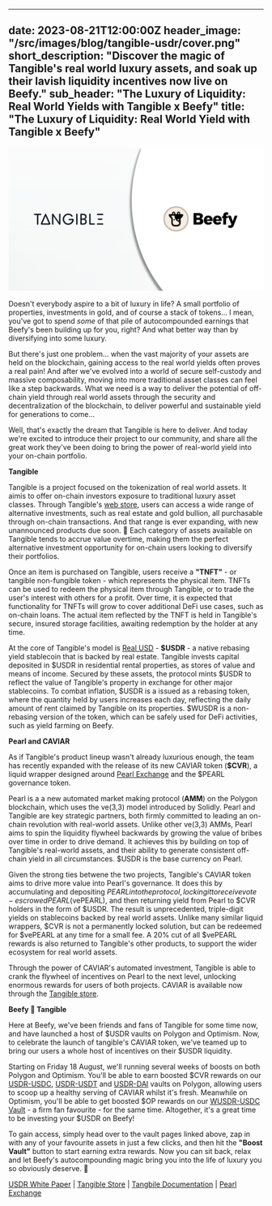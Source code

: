 
---
date: 2023-08-21T12:00:00Z
header_image: "/src/images/blog/tangible-usdr/cover.png"
short_description: "Discover the magic of Tangible's real world luxury assets, and soak up their lavish liquidity incentives now live on Beefy."
sub_header: "The Luxury of Liquidity: Real World Yields with Tangible x Beefy"
title: "The Luxury of Liquidity: Real World Yield with Tangible x Beefy"
---

![](/src/images/blog/tangible-usdr/cover.png)

Doesn't everybody aspire to a bit of luxury in life? A small portfolio of properties, investments in gold, and of course a stack of tokens... I mean, you've got to spend *some* of that pile of autocompounded earnings that Beefy's been building up for you, right? And what better way than by diversifying into some luxury.

But there's just one problem... when the vast majority of your assets are held on the blockchain, gaining access to the real world yields often proves a real pain! And after we've evolved into a world of secure self-custody and massive composability, moving into more traditional asset classes can feel like a step backwards. What we need is a way to deliver the potential of off-chain yield through real world assets through the security and decentralization of the blockchain, to deliver powerful and sustainable yield for generations to come...

Well, that's exactly the dream that Tangible is here to deliver. And today we're excited to introduce their project to our community, and share all the great work they've been doing to bring the power of real-world yield into your on-chain portfolio. 

**Tangible**

Tangible is a project focused on the tokenization of real world assets. It aimis to offer on-chain investors exposure to traditional luxury asset classes. Through Tangible's [web store](https://www.tangible.store/explore?), users can access a wide range of alternative investments, such as real estate and gold bullion, all purchasable through on-chain transactions. And that range is ever expanding, with new unannounced products due soon. 👀 Each category of assets available on Tangible tends to accrue value overtime, making them the perfect alternative investment opportunity for on-chain users looking to diversify their portfolios.

Once an item is purchased on Tangible, users receive a **"TNFT"** - or tangible non-fungible token - which represents the physical item. TNFTs can be used to redeem the physical item through Tangible, or to trade the user's interest with others for a profit. Over time, it is expected that functionality for TNFTs will grow to cover additional DeFi use cases, such as on-chain loans. The actual item reflected by the TNFT is held in Tangible's secure, insured storage facilities, awaiting redemption by the holder at any time.

At the core of Tangible's model is [Real USD](https://2424721250-files.gitbook.io/~/files/v0/b/gitbook-x-prod.appspot.com/o/spaces%2Fs3Wb3QaMBqltgcDPRi6m%2Fuploads%2FOVB16vaMQ6jGRZ2zRXjh%2FReal%20USD%20Whitepaper%20v2.1.pdf?alt=media&token=6dee2caf-0f84-43d2-b007-79aeb5b1910e) - **$USDR** - a native rebasing yield stablecoin that is backed by real estate. Tangible invests capital deposited in $USDR in residential rental properties, as stores of value and means of income. Secured by these assets, the protocol mints $USDR to reflect the value of Tangible's property in exchange for other major stablecoins. To combat inflation, $USDR is a issued as a rebasing token, where the quantity held by users increases each day, reflecting the daily amount of rent claimed by Tangible on its properties. $WUSDR is a non-rebasing version of the token, which can be safely used for DeFi activities, such as yield farming on Beefy.

**Pearl and CAVIAR**

As if Tangible's product lineup wasn't already luxurious enough, the team has recently expanded with the release of its new CAVIAR token (**$CVR**), a liquid wrapper designed around [Pearl Exchange](https://www.pearl.exchange/swap) and the $PEARL governance token. 

Pearl is a a new automated market making protocol (**AMM**) on the Polygon blockchain, which uses the ve(3,3) model introduced by Solidly. Pearl and Tangible are key strategic partners, both firmly committed to leading an on-chain revolution with real-world assets. Unlike other ve(3,3) AMMs, Pearl aims to spin the liquidity flywheel backwards by growing the value of bribes over time in order to drive demand. It achieves this by building on top of Tangible's real-world assets, and their ability to generate consistent off-chain yield in all circumstances. $USDR is the base currency on Pearl.

Given the strong ties betwene the two projects, Tangible's CAVIAR token aims to drive more value into Pearl's governance. It does this by accumulating and depositing $PEARL into the protocol, locking it to receive vote-escrowed PEARL ($vePEARL), and then returning yield from Pearl to $CVR holders in the form of $USDR. The result is unprecedented, triple-digit yields on stablecoins backed by real world assets. Unlike many similar liquid wrappers, $CVR is not a permanently locked solution, but can be redeemed for $vePEARL at any time for a small fee. A 20% cut of all $vePEARL rewards is also returned to Tangible's other products, to support the wider ecosystem for real world assets.

Through the power of CAVIAR's automated investment, Tangible is able to crank the flywheel of incentives on Pearl to the next level, unlocking enormous rewards for users of both projects. CAVIAR is available now through the [Tangible store](https://www.tangible.store/caviar).

**Beefy 🤝 Tangible**

Here at Beefy, we've been friends and fans of Tangible for some time now, and have launched a host of $USDR vaults on Polygon and Optimism. Now, to celebrate the launch of tangible's CAVIAR token, we've teamed up to bring our users a whole host of incentives on their $USDR liquidity.

Starting on Friday 18 August, we'll running several weeks of boosts on both Polygon and Optimism. You'll be able to earn boosted $CVR rewards on our [USDR-USDC](https://app.beefy.com/vault/pearl-usdc-usdrv3), [USDR-USDT](https://app.beefy.com/vault/pearl-usdrv3-usdt) and [USDR-DAI](https://app.beefy.com/vault/pearl-usdrv3-dai) vaults on Polygon, allowing users to scoop up a healthy serving of CAVIAR whilst it's fresh. Meanwhile on Optimism, you'll be able to get boosted $OP rewards on our [WUSDR-USDC Vault](https://app.beefy.com/vault/velodrome-v2-usdc-wusdr) - a firm fan favourite - for the same time. Altogether, it's a great time to be investing your $USDR on Beefy!

To gain access, simply head over to the vault pages linked above, zap in with any of your favourite assets in just a few clicks, and then hit the **"Boost Vault"** button to start earning extra rewards. Now you can sit back, relax and let Beefy's autocompounding magic bring you into the life of luxury you so obviously deserve. 👑

[USDR White Paper](https://2424721250-files.gitbook.io/~/files/v0/b/gitbook-x-prod.appspot.com/o/spaces%2Fs3Wb3QaMBqltgcDPRi6m%2Fuploads%2FOVB16vaMQ6jGRZ2zRXjh%2FReal%20USD%20Whitepaper%20v2.1.pdf?alt=media&token=6dee2caf-0f84-43d2-b007-79aeb5b1910e) | [Tangible Store](https://www.tangible.store/explore?) | [Tangbile Documentation](https://docs.tangible.store/) | [Pearl Exchange](https://www.pearl.exchange/swap)